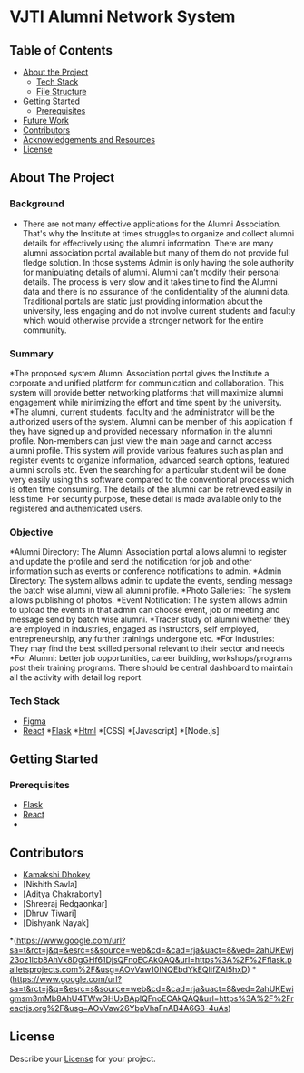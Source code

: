 # VJTI Alumni Network System

<!-- TABLE OF CONTENTS -->
## Table of Contents

* [About the Project](#about-the-project)
  * [Tech Stack](#tech-stack)
  * [File Structure](#file-structure)
* [Getting Started](#getting-started)
  * [Prerequisites](#prerequisites)
* [Future Work](#future-work)
* [Contributors](#contributors)
* [Acknowledgements and Resources](#acknowledgements-and-resources)
* [License](#license)

<!-- ABOUT THE PROJECT -->
## About The Project
### Background
* There are not many effective applications for the Alumni
Association. That's why the Institute at times struggles to
organize and collect alumni details for effectively using
the alumni information. There are many alumni
association portal available but many of them do not
provide full fledge solution. In those systems Admin is only
having the sole authority for manipulating details of
alumni. Alumni can’t modify their personal details. The
process is very slow and it takes time to find the Alumni
data and there is no assurance of the confidentiality of the
alumni data. Traditional portals are static just providing
information about the university, less engaging and do
not involve current students and faculty which would
otherwise provide a stronger network for the entire
community.

### Summary
*The proposed system Alumni Association portal gives the
Institute a corporate and unified platform for
communication and collaboration. This system will
provide better networking platforms that will maximize
alumni engagement while minimizing the effort and time
spent by the university.
*The alumni, current students, faculty and the
administrator will be the authorized users of the system.
Alumni can be member of this application if they have
signed up and provided necessary information in the
alumni profile. Non-members can just view the main page
and cannot access alumni profile. This system will provide
various features such as plan and register events to
organize Information, advanced search options, featured
alumni scrolls etc. Even the searching for a particular
student will be done very easily using this software
compared to the conventional process which is often time
consuming. The details of the alumni can be retrieved
easily in less time. For security purpose, these detail is
made available only to the registered and authenticated
users.

### Objective
*Alumni Directory: The Alumni Association portal allows
alumni to register and update the profile and send the
notification for job and other information such as
events or conference notifications to admin.
*Admin Directory: The system allows admin to update
the events, sending message the batch wise alumni,
view all alumni profile.
*Photo Galleries: The system allows publishing of
photos.
*Event Notification: The system allows admin to upload
the events in that admin can choose event, job or
meeting and message send by batch wise alumni.
*Tracer study of alumni whether they are employed in
industries, engaged as instructors, self employed,
entrepreneurship, any further trainings undergone etc.
*For Industries: They may find the best skilled personal
relevant to their sector and needs
*For Alumni: better job opportunities, career building,
workshops/programs post their training programs.
There should be central dashboard to maintain all the
activity with detail log report.

### Tech Stack
* [Figma](https://www.figma.com/file/0GXumX4oAmMLpwL3Yip0Rj/Website-Design?node-id=0%3A1&t=aNRCxTrQFcX9Vf3D-0)
* [React](https://www.google.com/url?sa=t&rct=j&q=&esrc=s&source=web&cd=&cad=rja&uact=8&ved=2ahUKEwigmsm3mMb8AhU4TWwGHUxBApIQFnoECAkQAQ&url=https%3A%2F%2Freactjs.org%2F&usg=AOvVaw26YbpVhaFnAB4A6G8-4uAs)
*[Flask](https://www.google.com/url?sa=t&rct=j&q=&esrc=s&source=web&cd=&cad=rja&uact=8&ved=2ahUKEwj23oz1lcb8AhVx8DgGHf61DjsQFnoECAkQAQ&url=https%3A%2F%2Fflask.palletsprojects.com%2F&usg=AOvVaw10INQEbdYkEQIifZAl5hxD)
*[Html](https://www.google.com/url?sa=t&rct=j&q=&esrc=s&source=web&cd=&cad=rja&uact=8&ved=2ahUKEwjb9-nXmMb8AhWuSWwGHcukBL0QFnoECDwQAQ&url=https%3A%2F%2Fhtml.com%2F&usg=AOvVaw2YFwb7rXo4NSV_-WBWb2Rv)
*[CSS]
*[Javascript]
*[Node.js]

    
<!-- GETTING STARTED -->
## Getting Started

### Prerequisites
* [Flask](https://www.google.com/url?sa=t&rct=j&q=&esrc=s&source=web&cd=&cad=rja&uact=8&ved=2ahUKEwj23oz1lcb8AhVx8DgGHf61DjsQFnoECAkQAQ&url=https%3A%2F%2Fflask.palletsprojects.com%2F&usg=AOvVaw10INQEbdYkEQIifZAl5hxD)
* [React](https://www.google.com/url?sa=t&rct=j&q=&esrc=s&source=web&cd=&cad=rja&uact=8&ved=2ahUKEwigmsm3mMb8AhU4TWwGHUxBApIQFnoECAkQAQ&url=https%3A%2F%2Freactjs.org%2F&usg=AOvVaw26YbpVhaFnAB4A6G8-4uAs)
* 
<!-- CONTRIBUTORS -->
## Contributors
* [Kamakshi Dhokey](https://github.com/K-dhokey)
* [Nishith Savla]
* [Aditya Chakraborty]
* [Shreeraj Redgaonkar]
* [Dhruv Tiwari]
* [Dishyank Nayak]

<!-- ACKNOWLEDGEMENTS AND REFERENCES -->
*(https://www.google.com/url?sa=t&rct=j&q=&esrc=s&source=web&cd=&cad=rja&uact=8&ved=2ahUKEwj23oz1lcb8AhVx8DgGHf61DjsQFnoECAkQAQ&url=https%3A%2F%2Fflask.palletsprojects.com%2F&usg=AOvVaw10INQEbdYkEQIifZAl5hxD)
*(https://www.google.com/url?sa=t&rct=j&q=&esrc=s&source=web&cd=&cad=rja&uact=8&ved=2ahUKEwigmsm3mMb8AhU4TWwGHUxBApIQFnoECAkQAQ&url=https%3A%2F%2Freactjs.org%2F&usg=AOvVaw26YbpVhaFnAB4A6G8-4uAs)

<!-- LICENSE -->
## License
Describe your [License](https://github.com/K-dhokey/luke-arm/blob/main/license) for your project. 
